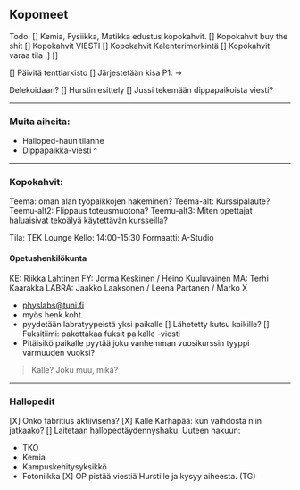 ## Kopomeet

Todo:
[] Kemia, Fysiikka, Matikka edustus kopokahvit.
[] Kopokahvit buy the shit
[] Kopokahvit VIESTI
[] Kopokahvit Kalenterimerkintä
[] Kopokahvit varaa tila :]
[] 

[] Päivitä tenttiarkisto
[] Järjestetään kisa P1. ->

Delekoidaan?
[] Hurstin esittely
[] Jussi tekemään dippapaikoista viesti?


-----
### Muita aiheita:
- Halloped-haun tilanne
- Dippapaikka-viesti ^


-----
### Kopokahvit:

Teema: oman alan työpaikkojen hakeminen?
Teema-alt: Kurssipalaute?
Teemu-alt2: Flippaus toteusmuotona?
Teemu-alt3: Miten opettajat haluaisivat tekoälyä käytettävän kursseilla?

Tila: TEK Lounge
Kello: 14:00-15:30
Formaatti: A-Studio

#### Opetushenkilökunta
KE: Riikka Lahtinen
FY: Jorma Keskinen / Heino Kuuluvainen
MA: Terhi Kaarakka
LABRA: Jaakko Laaksonen / Leena Partanen / Marko X
- physlabs@tuni.fi
- myös henk.koht.
- pyydetään labratyypeistä yksi paikalle
[] Lähetetty kutsu kaikille?
[] Fuksitiimi: pakottakaa fuksit paikalle -viesti
- Pitäisikö paikalle pyytää joku vanhemman vuosikurssin tyyppi varmuuden vuoksi? 
> Kalle?
> Joku muu, mikä?

----
### Hallopedit
[X] Onko fabritius aktiivisena?
[X] Kalle Karhapää: kun vaihdosta niin jatkaako?
[] Laitetaan hallopedtäydennyshaku.
Uuteen hakuun:
- TKO
- Kemia
- Kampuskehitysyksikkö
- Fotoniikka
[X] OP pistää viestiä Hurstille ja kysyy aiheesta. (TG)


